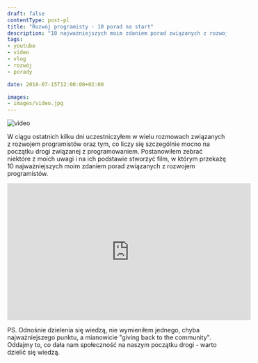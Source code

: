 ```yaml
---
draft: false
contentType: post-pl
title: "Rozwój programisty - 10 porad na start"
description: "10 najważniejszych moim zdaniem porad związanych z rozwojem programistów."
tags: 
- youtube
- video
- vlog
- rozwój
- porady

date: 2018-07-15T12:00:00+02:00

images:
- images/video.jpg
---
```


![video](/images/video.jpg)

W ciągu ostatnich kilku dni uczestniczyłem w wielu rozmowach związanych z rozwojem programistów oraz tym, co liczy się szczególnie mocno na początku drogi związanej z programowaniem. Postanowiłem zebrać niektóre z moich uwagi i na ich podstawie stworzyć film, w którym przekażę 10 najważniejszych moim zdaniem porad związanych z rozwojem programistów.

<iframe width="560" height="315" src="https://www.youtube.com/embed/50MVTWix4es" frameborder="0" allow="accelerometer; autoplay; encrypted-media; gyroscope; picture-in-picture" allowfullscreen></iframe>

PS. Odnośnie dzielenia się wiedzą, nie wymieniłem jednego, chyba najważniejszego punktu, a mianowicie "giving back to the community". Oddajmy to, co dała nam społeczność na naszym początku drogi - warto dzielić się wiedzą.